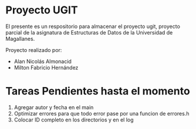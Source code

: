 # Proyecto UGIT
El presente es un respositorio para almacenar el proyecto ugit, proyecto parcial de la asignatura de Estructuras de Datos de la Universidad de Magallanes.

Proyecto realizado por:
- Alan Nicolás Almonacid
- Milton Fabricio Hernández

# Tareas Pendientes hasta el momento
1. Agregar autor y fecha en el main
2. Optimizar errores para que todo error pase por una funcion de errores.h
3. Colocar ID completo en los directorios y en el log